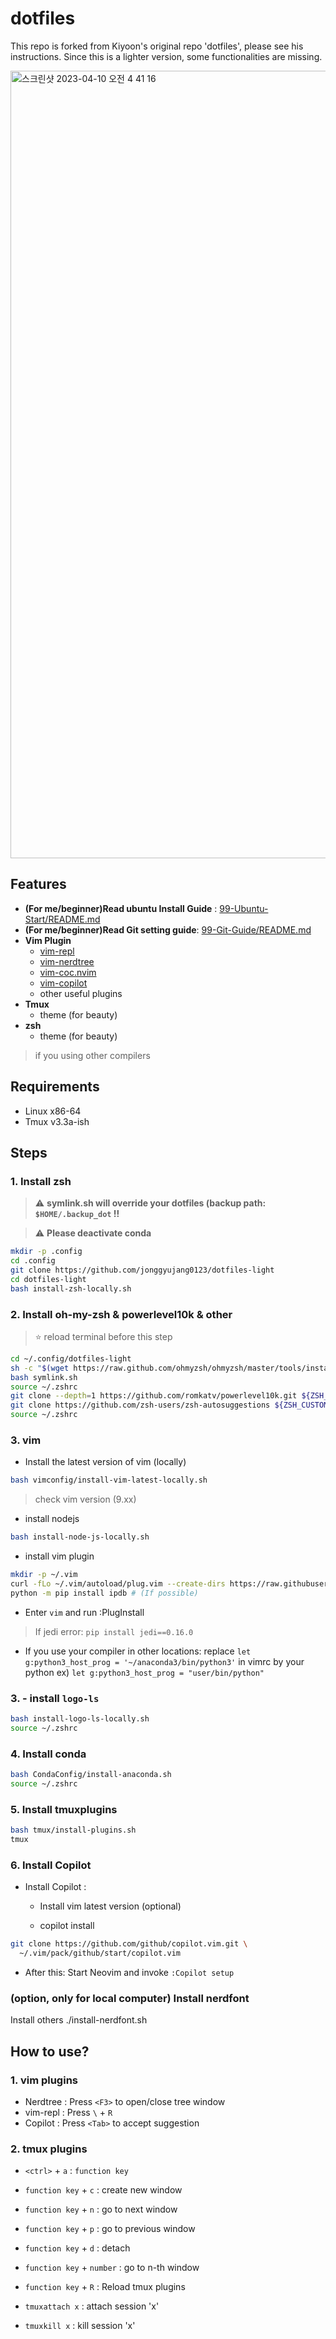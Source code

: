 # dotfiles

This repo is forked from Kiyoon's original repo 'dotfiles', please see his instructions.
Since this is a lighter version, some functionalities are missing. 



<img width="1260" alt="스크린샷 2023-04-10 오전 4 41 16" src="https://user-images.githubusercontent.com/88477912/230793228-586417bb-959e-4fe4-8f92-621394bca44b.png">


## Features 

- **(For me/beginner)Read ubuntu Install Guide** : [99-Ubuntu-Start/README.md](https://github.com/jonggyujang0123/dotfiles-light/tree/master/99-Ubuntu-Start)
- **(For me/beginner)Read Git setting guide**: [99-Git-Guide/README.md](https://github.com/jonggyujang0123/dotfiles-light/blob/master/99-Git-Guide/README.md)
- **Vim Plugin**
  - [vim-repl](https://github.com/sillybun/vim-repl)
  - [vim-nerdtree](https://github.com/preservim/nerdtree)
  - [vim-coc.nvim](https://github.com/neoclide/coc.nvim)
  - [vim-copilot](https://github.com/github/copilot.vim)
  - other useful plugins
- **Tmux**
  - theme (for beauty)
- **zsh**
  - theme (for beauty)

> if you using other compilers 

## Requirements

- Linux x86-64
- Tmux v3.3a-ish

## Steps


### 1. Install zsh 

> :warning: **symlink.sh will override your dotfiles (backup path: `$HOME/.backup_dot` !!**

> :warning: **Please deactivate conda**

```bash
mkdir -p .config
cd .config
git clone https://github.com/jonggyujang0123/dotfiles-light
cd dotfiles-light
bash install-zsh-locally.sh
```

### 2. Install oh-my-zsh & powerlevel10k & other 

> :star: reload terminal before this step

```bash
cd ~/.config/dotfiles-light
sh -c "$(wget https://raw.github.com/ohmyzsh/ohmyzsh/master/tools/install.sh -O -)"
bash symlink.sh
source ~/.zshrc
git clone --depth=1 https://github.com/romkatv/powerlevel10k.git ${ZSH_CUSTOM:-$HOME/.oh-my-zsh/custom}/themes/powerlevel10k
git clone https://github.com/zsh-users/zsh-autosuggestions ${ZSH_CUSTOM:-~/.oh-my-zsh/custom}/plugins/zsh-autosuggestions
source ~/.zshrc
```

### 3. vim 


- Install the latest version of vim (locally)
```bash
bash vimconfig/install-vim-latest-locally.sh
```

> check vim version (9.xx)

- install nodejs 

```bash
bash install-node-js-locally.sh
```

- install vim plugin

```bash
mkdir -p ~/.vim
curl -fLo ~/.vim/autoload/plug.vim --create-dirs https://raw.githubusercontent.com/junegunn/vim-plug/master/plug.vim
python -m pip install ipdb # (If possible)
```
- Enter `vim` and run :PlugInstall

> If jedi error: `pip install jedi==0.16.0`

- If you use your compiler in other locations: replace `let g:python3_host_prog = '~/anaconda3/bin/python3'` in vimrc by your python ex) `let g:python3_host_prog = "user/bin/python"`


### 3. - install `logo-ls`

```bash
bash install-logo-ls-locally.sh
source ~/.zshrc
```

### 4. Install conda
```bash
bash CondaConfig/install-anaconda.sh
source ~/.zshrc
```


### 5. Install tmuxplugins

```bash
bash tmux/install-plugins.sh
tmux 
```




### 6. Install Copilot

- Install Copilot :
  - Install vim latest version (optional)

  - copilot install
```bash
git clone https://github.com/github/copilot.vim.git \
  ~/.vim/pack/github/start/copilot.vim
```
  - After this: Start Neovim and invoke `:Copilot setup`

### (option, only for local computer) Install nerdfont
Install others
./install-nerdfont.sh


## How to use?

### 1. vim plugins

- Nerdtree : Press `<F3>` to open/close tree window 
- vim-repl : Press `\` + `R`
- Copilot : Press `<Tab>` to accept suggestion

### 2. tmux plugins 
- `<ctrl>` + `a` : `function key`
- `function key` + `c` : create new window
- `function key` + `n` : go to next window
- `function key` + `p` : go to previous window
- `function key` + `d` : detach
- `function key` + `number` : go to n-th window 
- `function key` + `R` : Reload tmux plugins

- `tmuxattach x` : attach session 'x' 
- `tmuxkill x` : kill session 'x'




